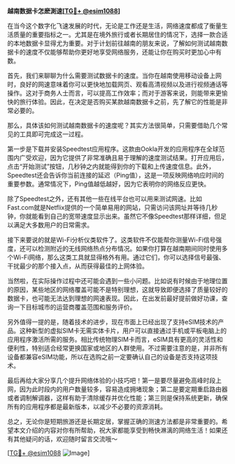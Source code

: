 **越南数据卡怎麽測速[[TG💪+ @esim1088](https://t.me/s/esim1088)]**

在当今这个数字化飞速发展的时代，无论是工作还是生活，网络速度都成了衡量生活质量的重要指标之一。尤其是在境外旅行或者长期居住的情况下，选择一款合适的本地数据卡显得尤为重要。对于计划前往越南的朋友来说，了解如何测试越南数据卡的速度不仅能够帮助你更好地享受网络服务，还能让你在购买时更加心中有数。

首先，我们来聊聊为什么需要测试数据卡的速度。当你在越南使用移动设备上网时，良好的网速意味着你可以更快地加载网页、观看高清视频以及进行视频通话等操作。这对于商务人士而言，可以提高工作效率；而对于游客来说，则能带来更愉快的旅行体验。因此，在决定是否购买某款越南数据卡之前，先了解它的性能是非常必要的。

那么，具体该如何测试越南数据卡的速度呢？其实方法很简单，只需要借助几个常见的工具即可完成这一过程。

第一步是下载并安装Speedtest应用程序。这款由Ookla开发的应用程序在全球范围内广受欢迎，因为它提供了非常准确且易于理解的速度测试结果。打开应用后，点击“开始测试”按钮，几秒钟之内就能得到你的下载和上传速度信息。此外，Speedtest还会告诉你当前连接的延迟（Ping值），这是一项反映网络响应时间的重要参数。通常情况下，Ping值越低越好，因为它表明你的网络反应更快。

除了Speedtest之外，还有其他一些在线平台也可以用来测试网速。比如Fast.com就是Netflix提供的一个简单易用的网站，只需访问该网址并等待几秒钟，你就能看到自己的宽带速度显示出来。虽然它不像Speedtest那样详细，但足以满足大多数用户的日常需求。

接下来要说的就是Wi-Fi分析仪类软件了。这类软件不仅能帮你测量Wi-Fi信号强度，还可以检测附近的无线网络热点分布情况。如果你打算在越南期间同时使用多个Wi-Fi网络，那么这类工具就显得格外有用。通过它们，你可以选择信号最强、干扰最少的那个接入点，从而获得最佳的上网体验。

当然啦，在实际操作过程中还可能会遇到一些小问题。比如说有时候由于地理位置的原因，某些地区的网络覆盖可能不是特别理想，这就导致即便选择了质量较好的数据卡，也可能无法达到理想的网速表现。因此，在出发前最好提前做好功课，查询一下目标城市的运营商覆盖范围和服务评价。

另外值得一提的是，随着技术的进步，现在市面上已经出现了支持eSIM技术的产品。这种新型的虚拟SIM卡无需实体卡片，用户可以直接通过手机或平板电脑上的应用程序激活所需的服务。相比传统物理SIM卡而言，eSIM具有更高的灵活性和便利性，特别适合经常更换国家或地区的人群使用。不过需要注意的是，并非所有设备都兼容eSIM功能，所以在选购之前一定要确认自己的设备是否支持这项技术。

最后再给大家分享几个提升网络体验的小技巧吧！第一是要尽量避免高峰时段上网，因为此时段内的用户数量较多，容易造成拥堵现象；第二是要定期重启路由器或者调制解调器，这样有助于清除缓存并优化性能；第三则是保持系统更新，确保所有的应用程序都是最新版本，以减少不必要的资源消耗。

总之，无论你是短期旅游还是长期定居，掌握正确的测速方法都是非常重要的。希望本文介绍的内容对你有所帮助，祝大家都能享受到畅快淋漓的网络生活！如果还有其他疑问的话，欢迎随时留言交流哦～

[[TG💪+ @esim1088](https://t.me/s/esim1088) ![Image](https://i.postimg.cc/4NQfJmqS/Snipaste-2025-05-13-00-14-12.png)]